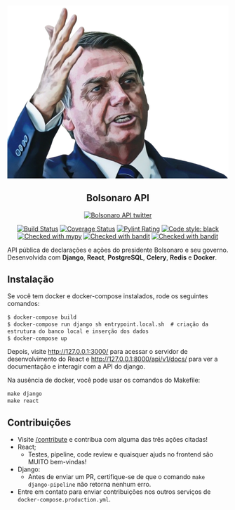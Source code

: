 <p align="center">
<a href="https://bolsonaro-api.herokuapp.com/"><img alt="Bolsonaro API" src="https://github.com/MuriloScarpaSitonio/bolsonaro-api/blob/master/react/src/images/bozoQuote.png"></a>
</p>

<h2 align="center">Bolsonaro API</h2>

<p align="center">
<a href="https://twitter.com/ApiBolsonaro" target="_blank" rel="noopener noreferrer"><img alt="Bolsonaro API twitter" src="https://img.shields.io/twitter/follow/ApiBolsonaro?style=social"></a>
</p>

<p align="center">
<a href="https://travis-ci.com/github/MuriloScarpaSitonio/bolsonaro-api" target="_blank" rel="noopener noreferrer"><img alt="Build Status" src="https://travis-ci.com/MuriloScarpaSitonio/bolsonaro-api.svg?branch=master"></a>
<a href="https://coveralls.io/github/MuriloScarpaSitonio/bolsonaro-api?branch=master" target="_blank" rel="noopener noreferrer"><img alt="Coverage Status" src="https://coveralls.io/repos/github/MuriloScarpaSitonio/bolsonaro-api/badge.svg?branch=master"></a>
<a href="https://github.com/PyCQA/pylint" target="_blank" rel="noopener noreferrer"><img alt="Pylint Rating" src="https://mperlet.github.io/pybadge/badges/10.0.svg"></a>
<a href="https://github.com/psf/black" target="_blank" rel="noopener noreferrer"><img alt="Code style: black" src="https://img.shields.io/badge/code%20style-black-000000.svg"></a>
<a href="http://mypy-lang.org/" target="_blank" rel="noopener noreferrer"><img alt="Checked with mypy" src="http://www.mypy-lang.org/static/mypy_badge.svg"></a>
<a href="https://github.com/PyCQA/bandit" target="_blank" rel="noopener noreferrer"><img alt="Checked with bandit" src="https://img.shields.io/badge/bandit-checked-informational"></a>
<a href="https://django.doctor/" target="_blank" rel="noopener noreferrer"><img alt="Checked with bandit" src="https://img.shields.io/badge/django doctor-checked-informational"></a>
</p>

API pública de declarações e ações do presidente Bolsonaro e seu governo. Desenvolvida com **Django**, **React**, **PostgreSQL**, **Celery**, **Redis** e **Docker**.

## Instalação

Se você tem docker e docker-compose instalados, rode os seguintes comandos:
```
$ docker-compose build
$ docker-compose run django sh entrypoint.local.sh  # criação da estrutura do banco local e inserção dos dados
$ docker-compose up
```
Depois, visite http://127.0.0.1:3000/ para acessar o servidor de desenvolvimento do React e http://127.0.0.1:8000/api/v1/docs/ para ver a documentação e interagir com a API do django.

Na ausência de docker, você pode usar os comandos do Makefile:

```
make django
make react
```

## Contribuições
- Visite [/contribute](https://bolsonaro-api.herokuapp.com/contribute) e contribua com alguma das três ações citadas!
- React;
   - Testes, pipeline, code review e quaisquer ajuds no frontend são MUITO bem-vindas!
- Django:
   - Antes de enviar um PR, certifique-se de que o comando `make django-pipeline` não retorna nenhum erro.
- Entre em contato para enviar contribuições nos outros serviços de `docker-compose.production.yml`.


